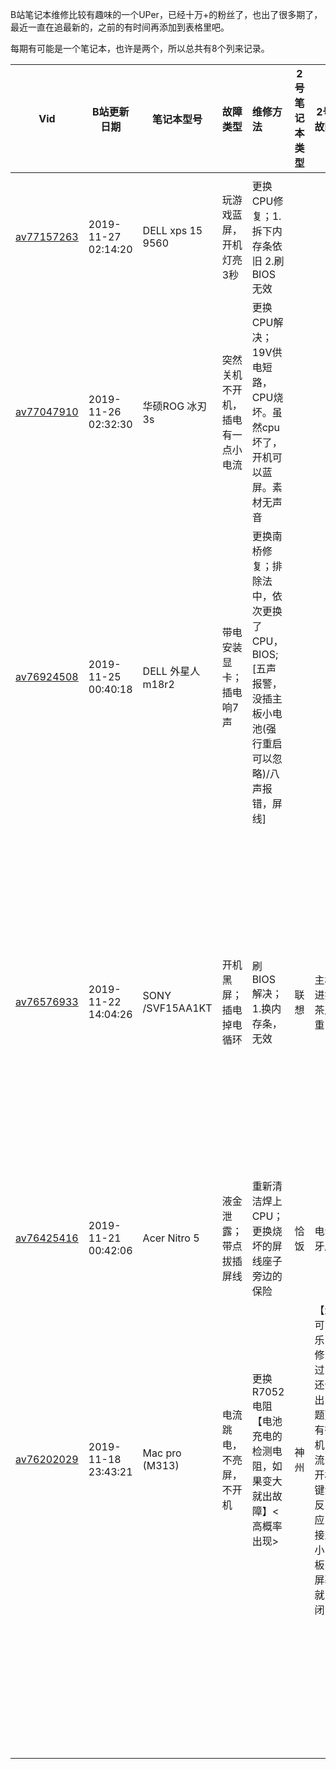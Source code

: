 [笔记本维修厮]: https://space.bilibili.com/382666849	"笔记本维修"



B站笔记本维修比较有趣味的一个UPer，已经十万+的粉丝了，也出了很多期了，最近一直在追最新的，之前的有时间再添加到表格里吧。

每期有可能是一个笔记本，也许是两个，所以总共有8个列来记录。

| Vid                                                     | B站更新日期         | 笔记本型号        | 故障类型                         | 维修方法                                                     | 2号笔记本类型 | 2号故障                                                      | 2号维修方法                                                  |
| ------------------------------------------------------- | ------------------- | ----------------- | -------------------------------- | :----------------------------------------------------------- | ------------- | ------------------------------------------------------------ | ------------------------------------------------------------ |
|                                                         |                     |                   |                                  |                                                              |               |                                                              |                                                              |
| [av77157263](https://www.bilibili.com/video/av77157263) | 2019-11-27 02:14:20 | DELL xps 15 9560  | 玩游戏蓝屏，开机灯亮3秒          | 更换CPU修复；1.拆下内存条依旧 2.刷BIOS 无效                  |               |                                                              |                                                              |
| [av77047910](https://www.bilibili.com/video/av77047910) | 2019-11-26 02:32:30 | 华硕ROG 冰刃3s    | 突然关机不开机，插电有一点小电流 | 更换CPU解决；19V供电短路，CPU烧坏。虽然cpu坏了，开机可以蓝屏。素材无声音 |               |                                                              |                                                              |
| [av76924508](https://www.bilibili.com/video/av76924508) | 2019-11-25 00:40:18 | DELL 外星人 m18r2 | 带电安装显卡；插电响7声          | 更换南桥修复；排除法中，依次更换了CPU，BIOS;[五声报警，没插主板小电池(强行重启可以忽略)/八声报错，屏线] |               |                                                              |                                                              |
| [av76576933](https://www.bilibili.com/video/av76576933) | 2019-11-22 14:04:26 | SONY /SVF15AA1KT  | 开机黑屏；插电掉电循环           | 刷BIOS 解决；1.换内存条，无效                                | 联想          | 主板进奶茶严重                                               | 【暂未修好】1.清洁后，检测电感和滤波电龙有没有短路 2.移除短路电阻 3.重新加焊（0.27电流不跳） 4.内存颗粒有腐蚀，重焊（0.9电流不跳） |
| [av76425416](https://www.bilibili.com/video/av76425416) | 2019-11-21 00:42:06 | Acer Nitro 5      | 液金泄露；带点拔插屏线           | 重新清洁焊上CPU；更换烧坏的屏线座子旁边的保险                | 恰饭          | 电动牙刷                                                     |                                                              |
| [av76202029](https://www.bilibili.com/video/av76202029) | 2019-11-18 23:43:21 | Mac pro (M313)    | 电流跳电，不亮屏，不开机         | 更换R7052电阻【电池充电的检测电阻，如果变大就出故障】<高概率出现> | 神州          | 【进可乐，修过，还会出问题】有待机电流，开机键没反应，接上小板，屏幕就关闭 | **排除法开机，排除问题硬件**霍尔开关没有3.3v电压，飞线大法解决 |
|                                                         |                     |                   |                                  |                                                              |               |                                                              |                                                              |
|                                                         |                     |                   |                                  |                                                              |               |                                                              |                                                              |
|                                                         |                     |                   |                                  |                                                              |               |                                                              |                                                              |
|                                                         |                     |                   |                                  |                                                              |               |                                                              |                                                              |
|                                                         |                     |                   |                                  |                                                              |               |                                                              |                                                              |
|                                                         |                     |                   |                                  |                                                              |               |                                                              |                                                              |
|                                                         |                     |                   |                                  |                                                              |               |                                                              |                                                              |
|                                                         |                     |                   |                                  |                                                              |               |                                                              |                                                              |
|                                                         |                     |                   |                                  |                                                              |               |                                                              |                                                              |
|                                                         |                     |                   |                                  |                                                              |               |                                                              |                                                              |
|                                                         |                     |                   |                                  |                                                              |               |                                                              |                                                              |
|                                                         |                     |                   |                                  |                                                              |               |                                                              |                                                              |
|                                                         |                     |                   |                                  |                                                              |               |                                                              |                                                              |
|                                                         |                     |                   |                                  |                                                              |               |                                                              |                                                              |
|                                                         |                     |                   |                                  |                                                              |               |                                                              |                                                              |
|                                                         |                     |                   |                                  |                                                              |               |                                                              |                                                              |
|                                                         |                     |                   |                                  |                                                              |               |                                                              |                                                              |
|                                                         |                     |                   |                                  |                                                              |               |                                                              |                                                              |
|                                                         |                     |                   |                                  |                                                              |               |                                                              |                                                              |
|                                                         |                     |                   |                                  |                                                              |               |                                                              |                                                              |
|                                                         |                     |                   |                                  |                                                              |               |                                                              |                                                              |
|                                                         |                     |                   |                                  |                                                              |               |                                                              |                                                              |
|                                                         |                     |                   |                                  |                                                              |               |                                                              |                                                              |
|                                                         |                     |                   |                                  |                                                              |               |                                                              |                                                              |
|                                                         |                     |                   |                                  |                                                              |               |                                                              |                                                              |
|                                                         |                     |                   |                                  |                                                              |               |                                                              |                                                              |
|                                                         |                     |                   |                                  |                                                              |               |                                                              |                                                              |
|                                                         |                     |                   |                                  |                                                              |               |                                                              |                                                              |
|                                                         |                     |                   |                                  |                                                              |               |                                                              |                                                              |
|                                                         |                     |                   |                                  |                                                              |               |                                                              |                                                              |
|                                                         |                     |                   |                                  |                                                              |               |                                                              |                                                              |
|                                                         |                     |                   |                                  |                                                              |               |                                                              |                                                              |
|                                                         |                     |                   |                                  |                                                              |               |                                                              |                                                              |
|                                                         |                     |                   |                                  |                                                              |               |                                                              |                                                              |
|                                                         |                     |                   |                                  |                                                              |               |                                                              |                                                              |
|                                                         |                     |                   |                                  |                                                              |               |                                                              |                                                              |
|                                                         |                     |                   |                                  |                                                              |               |                                                              |                                                              |

